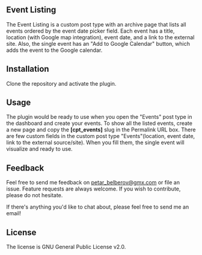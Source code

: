## Event Listing
The Event Listing is a custom post type with an archive page that lists all events ordered by the event date picker field. Each event has a title, location (with Google map integration), event date, and a link to the external site. Also, the single event has an "Add to Google Calendar" button, which adds the event to the Google calendar.

## Installation
Clone the repository and activate the plugin.

## Usage
The plugin would be ready to use when you open the "Events" post type in the dashboard and create your events. To show all the listed events, create a new page and copy the **[cpt_events]** slug in the Permalink URL box. There are few custom fields in the custom post type "Events"(location, event date, link to the external source/site). When you fill them, the single event will visualize and ready to use.

## Feedback
Feel free to send me feedback on petar_belberov@gmx.com or file an issue. Feature requests are always welcome. If you wish to contribute, please do not hesitate.

If there's anything you'd like to chat about, please feel free to send me an email!

## License
The license is GNU General Public License v2.0.